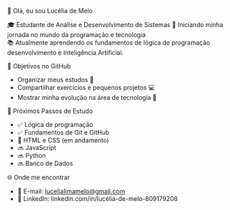 👋 Olá, eu sou Lucélia de Melo

🎓 Estudante de Análise e Desenvolvimento de Sistemas
🚀 Iniciando minha jornada no mundo da programação e tecnologia  
📚 Atualmente aprendendo os fundamentos de lógica de programação desenvolvimento e Inteligência Artificial.

📌 Objetivos no GitHub
- Organizar meus estudos 📖  
- Compartilhar exercícios e pequenos projetos 💻  
- Mostrar minha evolução na área de tecnologia 🚀  

 📂 Próximos Passos de Estudo
- ✅ Lógica de programação  
- ✅ Fundamentos de Git e GitHub  
- 🔄 HTML e CSS (em andamento)  
- 🔜 JavaScript  
- 🔜 Python  
- 🔜 Banco de Dados  

🌐 Onde me encontrar
- 📧 E-mail: lucelialimamelo@gmail.com  
- 💼 LinkedIn: linkedin.com/in/lucélia-de-melo-809179208
